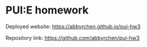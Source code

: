 # PUI:E homework

Deployed website: https://abbyrchen.github.io/pui-hw3

Repository link: https://github.com/abbyrchen/pui-hw3
